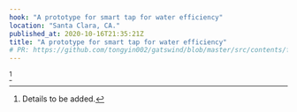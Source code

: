 ```yaml
---
hook: "A prototype for smart tap for water efficiency"
location: "Santa Clara, CA."
published_at: 2020-10-16T21:35:21Z
title: "A prototype for smart tap for water efficiency"
# PR: https://github.com/tongyin002/gatswind/blob/master/src/contents/fragments/transition-by-mobility.mdx
---
```


[^1]

[^1]: Details to be added.

